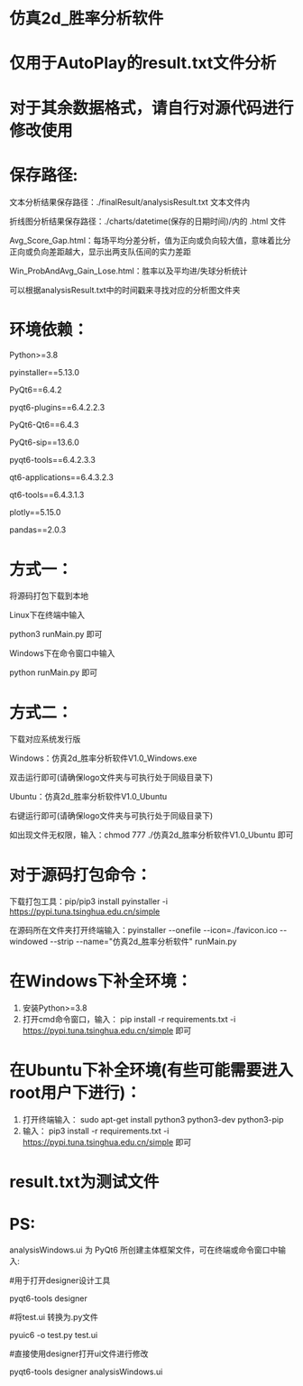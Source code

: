 # 仿真2d_胜率分析软件
# 仅用于AutoPlay的result.txt文件分析
# 对于其余数据格式，请自行对源代码进行修改使用

# 保存路径:

文本分析结果保存路径：./finalResult/analysisResult.txt 文本文件内

折线图分析结果保存路径：./charts/datetime(保存的日期时间)/内的 .html 文件

Avg_Score_Gap.html：每场平均分差分析，值为正向或负向较大值，意味着比分正向或负向差距越大，显示出两支队伍间的实力差距

Win_ProbAndAvg_Gain_Lose.html：胜率以及平均进/失球分析统计

可以根据analysisResult.txt中的时间戳来寻找对应的分析图文件夹

# 环境依赖：

Python>=3.8

pyinstaller==5.13.0

PyQt6==6.4.2

pyqt6-plugins==6.4.2.2.3

PyQt6-Qt6==6.4.3

PyQt6-sip==13.6.0

pyqt6-tools==6.4.2.3.3

qt6-applications==6.4.3.2.3

qt6-tools==6.4.3.1.3

plotly==5.15.0

pandas==2.0.3

# 方式一：

将源码打包下载到本地 

Linux下在终端中输入 

python3 runMain.py 即可

Windows下在命令窗口中输入 

python runMain.py 即可

# 方式二：

下载对应系统发行版

Windows：仿真2d_胜率分析软件V1.0_Windows.exe

双击运行即可(请确保logo文件夹与可执行处于同级目录下)

Ubuntu：仿真2d_胜率分析软件V1.0_Ubuntu

右键运行即可(请确保logo文件夹与可执行处于同级目录下)

如出现文件无权限，输入：chmod 777 ./仿真2d_胜率分析软件V1.0_Ubuntu 即可

# 对于源码打包命令：

下载打包工具：pip/pip3 install pyinstaller  -i  https://pypi.tuna.tsinghua.edu.cn/simple

在源码所在文件夹打开终端输入：pyinstaller --onefile --icon=./favicon.ico --windowed --strip --name="仿真2d_胜率分析软件" runMain.py

# 在Windows下补全环境：

1. 安装Python>=3.8
2. 打开cmd命令窗口，输入：
pip install -r requirements.txt -i https://pypi.tuna.tsinghua.edu.cn/simple
即可

# 在Ubuntu下补全环境(有些可能需要进入root用户下进行)：

1. 打开终端输入：
sudo apt-get install python3 python3-dev python3-pip
2. 输入：
pip3 install -r requirements.txt -i https://pypi.tuna.tsinghua.edu.cn/simple
即可

# result.txt为测试文件

# PS:

analysisWindows.ui 为 PyQt6 所创建主体框架文件，可在终端或命令窗口中输入:

#用于打开designer设计工具

pyqt6-tools designer

#将test.ui 转换为.py文件

pyuic6 -o test.py test.ui

#直接使用designer打开ui文件进行修改

pyqt6-tools designer analysisWindows.ui


